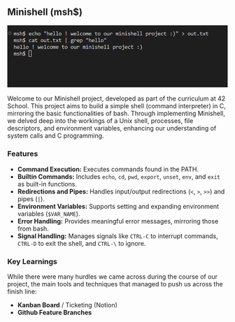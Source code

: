 
## Minishell (msh$)
![minishell](https://github.com/eschencode/minishell/blob/main/minishell%20.png)

Welcome to our Minishell project, developed as part of the curriculum at 42 School. This project aims to build a simple shell (command interpreter) in C, mirroring the basic functionalities of bash. Through implementing Minishell, we delved deep into the workings of a Unix shell, processes, file descriptors, and environment variables, enhancing our understanding of system calls and C programming.

### Features
-   **Command Execution:** Executes commands found in the PATH.
-   **Builtin Commands:** Includes `echo`, `cd`, `pwd`, `export`, `unset`, `env`, and `exit` as built-in functions.
-   **Redirections and Pipes:** Handles input/output redirections (`<`, `>`, `>>`) and pipes (`|`).
-   **Environment Variables:** Supports setting and expanding environment variables (`$VAR_NAME`).
-   **Error Handling:** Provides meaningful error messages, mirroring those from bash.
-   **Signal Handling:** Manages signals like `CTRL-C` to interrupt commands, `CTRL-D` to exit the shell, and `CTRL-\` to ignore.

### Key Learnings
While there were many hurdles we came across during the course of our project, the main tools and techniques that managed to push us across the finish line:

 - **Kanban Board** / Ticketing (Notion)
 - **Github Feature Branches**

